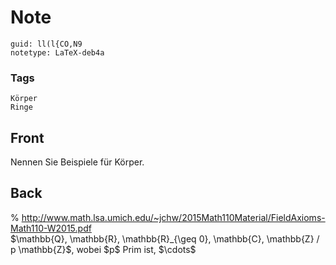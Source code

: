 # Note
```
guid: ll(l{CO,N9
notetype: LaTeX-deb4a
```

### Tags
```
Körper
Ringe
```

## Front
Nennen Sie Beispiele für Körper.

## Back
<div>% <a href="http://www.math.lsa.umich.edu/~jchw/2015Math110Material/FieldAxioms-Math110-W2015.pdf">http://www.math.lsa.umich.edu/~jchw/2015Math110Material/FieldAxioms-Math110-W2015.pdf</a></div><div>
</div>$\mathbb{Q}, \mathbb{R}, \mathbb{R}_{\geq 0}, \mathbb{C}, \mathbb{Z} / p \mathbb{Z}$, wobei $p$ Prim ist, $\cdots$
